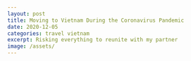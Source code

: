 ```yaml
---
layout: post
title: Moving to Vietnam During the Coronavirus Pandemic
date: 2020-12-05
categories: travel vietnam
excerpt: Risking everything to reunite with my partner
image: /assets/
---
```


